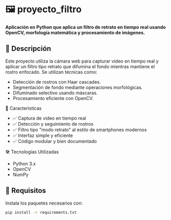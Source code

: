 # 🖼️ proyecto_filtro

**Aplicación en Python que aplica un filtro de retrato en tiempo real usando OpenCV, morfología matemática y procesamiento de imágenes.**

## 📸 Descripción

Este proyecto utiliza la cámara web para capturar video en tiempo real y aplicar un filtro tipo retrato que difumina el fondo mientras mantiene el rostro enfocado. Se utilizan técnicas como:

- Detección de rostros con Haar cascades.
- Segmentación de fondo mediante operaciones morfológicas.
- Difuminado selectivo usando máscaras.
- Procesamiento eficiente con OpenCV.

🚀 Características

- ✅ Captura de video en tiempo real
- ✅ Detección y seguimiento de rostros
- ✅ Filtro tipo "modo retrato" al estilo de smartphones modernos
- ✅ Interfaz simple y eficiente
- ✅ Código modular y bien documentado



 🛠️ Tecnologías Utilizadas

- Python 3.x
- OpenCV
- NumPy

## 🧪 Requisitos

Instala los paquetes necesarios con:

```bash
pip install -r requirements.txt
